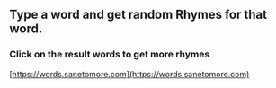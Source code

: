 ## Type a word and get random Rhymes for that word.
### Click on the result words to get more rhymes

[https://words.sanetomore.com](https://words.sanetomore.com)
